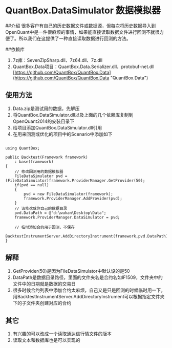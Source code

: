 # QuantBox.DataSimulator 数据模拟器

##介绍
很多客户有自己的历史数据文件或数据源，但每次将历史数据导入到OpenQuant中是一件很麻烦的事情，如果能直接读取数据文件进行回测不就很方便了。所以我们在这提供了一种直接读取数据进行回测的方法。<br/>

##依赖库
1. 7z库：SevenZipSharp.dll、7z64.dll、7z.dll
2. QuantBox.Data项目：QuantBox.Data.Serializer.dll，protobuf-net.dll [https://github.com/QuantBox/QuantBox.Data](https://github.com/QuantBox/QuantBox.Data "QuantBox.Data")

## 使用方法
1. Data.zip是测试用的数据，先解压
2. 将QuantBox.DataSimulator.dll以及上面的几个依赖库复制到OpenQuant2014的安装目录下
3. 给项目添加QuantBox.DataSimulator.dll引用
4. 在用来回测或优化的项目中的Scenario中添加如下
<pre><code>
using QuantBox;

public Backtest(Framework framework)
	: base(framework)
{
	// 修改回测用的数据模拟器
	FileDataSimulator pvd = (FileDataSimulator)framework.ProviderManager.GetProvider(50);
	if(pvd == null)
	{
		pvd = new FileDataSimulator(framework);
		framework.ProviderManager.AddProvider(pvd);
	}
	// 请修改成你自己的数据目录
	pvd.DataPath = @"d:\wukan\Desktop\Data";
	framework.ProviderManager.DataSimulator = pvd;
	
	// 临时添加合约用于回测，不保存
	BacktestInstrumentServer.AddDirectoryInstrument(framework,pvd.DataPath);
}</code></pre>

## 解释
1. GetProvider(50)是因为FileDataSimulator中默认设的是50
2. DataPath是数据目录路径，里面的文件夹名是合约名如IF1509，文件夹中的文件中的日期就是数据的交易日
3. 很多时候合约列表中添加合约太麻烦，自己又是只是回测的时候临时用一下，用BacktestInstrumentServer.AddDirectoryInstrument可以根据指定文件夹下的子文件夹创建对应的合约

## 其它
1. 有兴趣的可以改成一个读取通达信行情文件的版本
2. 读取文本和数据库也是可以实现的




